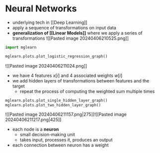 # Neural Networks
- underlying tech in [[Deep Learning]]
- apply a sequence of transformations on input data
- **generalization of [[Linear Models]]** where we apply a series of transformations
![[Pasted image 20240406210525.png]]

```python
import mglearn

mglearn.plots.plot_logistic_regression_graph()
```
![[Pasted image 20240406211024.png]]
- we have 4 features $x[i]$ and 4 associated weights $w[i]$
- we add hidden layers of transformations between features and the target
	- repeat the process of computing the weighted sum multiple times
```python
mglearn.plots.plot_single_hidden_layer_graph()
mglearn.plots.plot_two_hidden_layer_graph()
```
![[Pasted image 20240406211157.png|275]]![[Pasted image 20240406211217.png|425]]
- each node is a **neuron**
	- small decision-making unit
	- takes input, processes it, produces an output
- each connection between neuron has a weight